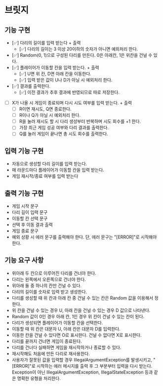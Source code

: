 # 브릿지

## 기능 구현
* [✅] 다리의 길이를 입력 받는다 + 출력
  * [✅] 다리의 길이는 3 이상 20이하의 숫자가 아니면 예외처리 한다.
* [✅] Random(0, 1)으로 구성된 다리를 만든다. 0은 아래칸, 1은 위칸을 건널 수 있다.
* [✅] 플레이어가 이동할 칸을 입력 받는다. + 출력
  * [✅] U면 위 칸, D면 아래 칸을 이동한다.
  * [✅] 입력 받은 값이 U나 D가 아닐 시 예외처리 한다.
* [✅] 결과를 출력한다.
  * [✅] 이전 결과가 추후 결과에 반영되므로 따로 저장한다.
* [ ] X가 나올 시 게임이 종료되며 다시 시도 여부를 입력 받는다. + 출력
  * [ ] R이면 재시도, Q면 종료한다.
  * [ ] R이나 Q가 아닐 시 예외처리 한다.
  * [ ] R을 눌러 재시도 할 시 다리 생성부터 반복하며 시도 회수를 +1 한다. 
  * [ ] 가장 최근 게임 성공 여부와 다리 결과를 출력한다.
  * [ ] Q를 눌러 게임이 끝나면 총 시도 회수를 출력한다.

## 입력 기능 구현
* 자동으로 생성할 다리 길이를 입력 받는다.
* 매 라운드마다 플레이어가 이동할 칸을 입력 받는다.
* 게임 재시작/종료 여부를 입력 받는다

## 출력 기능 구현

* 게임 시작 문구
* 다리 길이 입력 문구
* 이동할 칸 선택 문구
* 선택 후 이동 결과 출력
* 게임 종료 문구
* 예외 상황 시 에러 문구를 출력해야 한다. 단, 에러 문구는 "[ERROR]"로 시작해야 한다.

## 기능 요구 사항

* 위아래 두 칸으로 이루어진 다리를 건너야 한다.
* 다리는 왼쪽에서 오른쪽으로 건너야 한다.
* 위아래 둘 중 하나의 칸만 건널 수 있다.
* 다리의 길이를 숫자로 입력 받고 생성한다.
* 다리를 생성할 때 위 칸과 아래 칸 중 건널 수 있는 칸은 Random 값을 이용해서 정한다.
* 위 칸을 건널 수 있는 경우 U, 아래 칸을 건널 수 있는 경우 D 값으로 나타낸다.
* Random 값이 0인 경우 아래 칸, 1인 경우 위 칸이 건널 수 있는 칸이 된다.
* 다리가 생성되면 플레이어가 이동할 칸을 선택한다.
* 이동할 때 위 칸은 대문자 U, 아래 칸은 대문자 D를 입력한다.
* 이동한 칸을 건널 수 있다면 O로 표시한다. 건널 수 없다면 X로 표시한다.
* 다리를 끝까지 건너면 게임이 종료된다.
* 다리를 건너다 실패하면 게임을 재시작하거나 종료할 수 있다.
* 재시작해도 처음에 만든 다리로 재사용한다.
* 사용자가 잘못된 값을 입력할 경우 IllegalArgumentException를 발생시키고, "[ERROR]"로 시작하는 에러 메시지를 출력 후 그 부분부터 입력을 다시 받는다.
Exception이 아닌 IllegalArgumentException, IllegalStateException 등과 같은 명확한 유형을 처리한다.

